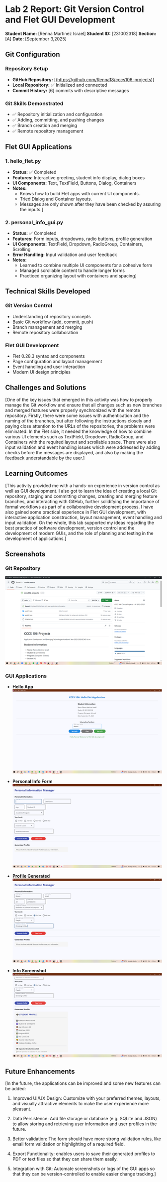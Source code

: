 # Lab 2 Report: Git Version Control and Flet GUI Development

**Student Name:** [Renna Martinez Israel]
**Student ID:** [231002318]
**Section:** [A]
**Date:** [September 3,2025]

## Git Configuration

### Repository Setup
- **GitHub Repository:** [(https://github.com/Renna18/cccs106-projects)]
- **Local Repository:** ✅ Initialized and connected
- **Commit History:** [6] commits with descriptive messages

### Git Skills Demonstrated
- ✅ Repository initialization and configuration
- ✅ Adding, committing, and pushing changes
- ✅ Branch creation and merging
- ✅ Remote repository management

## Flet GUI Applications

### 1. hello_flet.py
- **Status:** ✅ Completed
- **Features:** Interactive greeting, student info display, dialog boxes
- **UI Components:** Text, TextField, Buttons, Dialog, Containers
- **Notes:** 
   - Knows how to build Flet apps with current UI components.
   - Tried Dialog and Container layouts.
   - Messages are only shown after they have been checked by assuring the inputs.]

### 2. personal_info_gui.py
- **Status:** ✅ Completed
- **Features:** Form inputs, dropdowns, radio buttons, profile generation
- **UI Components:** TextField, Dropdown, RadioGroup, Containers, Scrolling
- **Error Handling:** Input validation and user feedback
- **Notes:** 
   - Learned to combine multiple UI components for a cohesive form
   - Managed scrollable content to handle longer forms
   - Practiced organizing layout with containers and spacing]

## Technical Skills Developed

### Git Version Control
- Understanding of repository concepts
- Basic Git workflow (add, commit, push)
- Branch management and merging
- Remote repository collaboration

### Flet GUI Development
- Flet 0.28.3 syntax and components
- Page configuration and layout management
- Event handling and user interaction
- Modern UI design principles

## Challenges and Solutions

[One of the key issues that emerged in this activity was how to properly manage the Git workflow and ensure that all changes such as new branches and merged features were properly synchronized with the remote repository. Firstly, there were some issues with authentication and the naming of the branches, but after following the instructions closely and paying close attention to the URLs of the repositories, the problems were eliminated. In the Flet side, it needed the knowledge of how to combine various UI elements such as TextField, Dropdown, RadioGroup, and Containers with the required layout and scrollable space. There were also input validation and event handling issues which were addressed by adding checks before the messages are displayed, and also by making the feedback understandable by the user.]

## Learning Outcomes

[This activity provided me with a hands-on experience in version control as well as GUI development. I also got to learn the idea of creating a local Git repository, staging and committing changes, creating and merging feature branches, and interacting with GitHub, further solidifying the importance of formal workflows as part of a collaborative development process. I have also gained some practical experience in Flet GUI development, with interactive application construction, layout management, event handling and input validation. On the whole, this lab supported my ideas regarding the best practice of software development, version control and the development of modern GUIs, and the role of planning and testing in the development of applications.]

## Screenshots

### Git Repository
![GitHub Repository Screenshot](images/git_repo.PNG)

### GUI Applications
- **Hello App**
  ![Hello Flet](images/say_hello.PNG)

- **Personal Info Form**
  ![Personal Info Form](images/gui_personal_info.PNG)

- **Profile Generated**
  ![Profile Output](images/with_info.PNG)

- **Info Screenshot**
  ![Info](images/info.PNG)

## Future Enhancements

[In the future, the applications can be improved and some new features can be added:

1. Improved UI/UX Design: Customize with your preferred themes, layouts, and visually attractive elements to make the user experience more pleasant.

2. Data Persistence: Add file storage or database (e.g. SQLite and JSON) to allow storing and retrieving user information and user profiles in the future.

3. Better validation: The form should have more strong validation rules, like email form validation or highlighting of a required field.

4. Export Functionality: enables users to save their generated profiles to PDF or text files so that they can share them easily.

5. Integration with Git: Automate screenshots or logs of the GUI apps so that they can be version-controlled to enable easier change tracking.]
